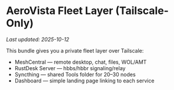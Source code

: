 # AeroVista Fleet Layer (Tailscale-Only)
_Last updated: 2025-10-12_

This bundle gives you a private fleet layer over Tailscale:
- MeshCentral — remote desktop, chat, files, WOL/AMT
- RustDesk Server — hbbs/hbbr signaling/relay
- Syncthing — shared Tools folder for 20–30 nodes
- Dashboard — simple landing page linking to each service
